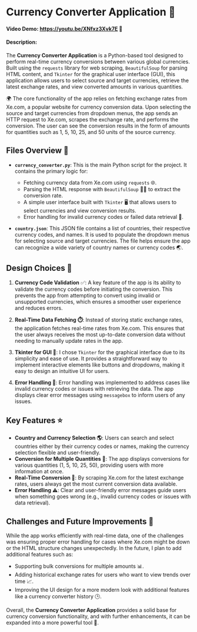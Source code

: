 # Currency Converter Application 💱
#### Video Demo: <https://youtu.be/XNfxz3Xvk7E> 🎥
#### Description:

The **Currency Converter Application** is a Python-based tool designed to perform real-time currency conversions between various global currencies. Built using the `requests` library for web scraping, `BeautifulSoup` for parsing HTML content, and `Tkinter` for the graphical user interface (GUI), this application allows users to select source and target currencies, retrieve the latest exchange rates, and view converted amounts in various quantities.

🌍 The core functionality of the app relies on fetching exchange rates from Xe.com, a popular website for currency conversion data. Upon selecting the source and target currencies from dropdown menus, the app sends an HTTP request to Xe.com, scrapes the exchange rate, and performs the conversion. The user can see the conversion results in the form of amounts for quantities such as 1, 5, 10, 25, and 50 units of the source currency.

## Files Overview 📂

- **`currency_converter.py`**: This is the main Python script for the project. It contains the primary logic for:
  - Fetching currency data from Xe.com using `requests` 🌐.
  - Parsing the HTML response with `BeautifulSoup` 🧑‍💻 to extract the conversion rate.
  - A simple user interface built with `Tkinter` 🖥️ that allows users to select currencies and view conversion results.
  - Error handling for invalid currency codes or failed data retrieval 🚫.

- **`country.json`**: This JSON file contains a list of countries, their respective currency codes, and names. It is used to populate the dropdown menus for selecting source and target currencies. The file helps ensure the app can recognize a wide variety of country names or currency codes 🌏.

## Design Choices 🧠

1. **Currency Code Validation** ✅: 
   A key feature of the app is its ability to validate the currency codes before initiating the conversion. This prevents the app from attempting to convert using invalid or unsupported currencies, which ensures a smoother user experience and reduces errors.

2. **Real-Time Data Fetching ⏱️**:
   Instead of storing static exchange rates, the application fetches real-time rates from Xe.com. This ensures that the user always receives the most up-to-date conversion data without needing to manually update rates in the app.

3. **Tkinter for GUI 🎨**:
   I chose `Tkinter` for the graphical interface due to its simplicity and ease of use. It provides a straightforward way to implement interactive elements like buttons and dropdowns, making it easy to design an intuitive UI for users.

4. **Error Handling 🚨**:
   Error handling was implemented to address cases like invalid currency codes or issues with retrieving the data. The app displays clear error messages using `messagebox` to inform users of any issues.

## Key Features ⭐

- **Country and Currency Selection 🌎**: Users can search and select countries either by their currency codes or names, making the currency selection flexible and user-friendly.
- **Conversion for Multiple Quantities 💸**: The app displays conversions for various quantities (1, 5, 10, 25, 50), providing users with more information at once.
- **Real-Time Conversion 🔄**: By scraping Xe.com for the latest exchange rates, users always get the most current conversion data available.
- **Error Handling ⚠️**: Clear and user-friendly error messages guide users when something goes wrong (e.g., invalid currency codes or issues with data retrieval).

## Challenges and Future Improvements 🚧

While the app works efficiently with real-time data, one of the challenges was ensuring proper error handling for cases where Xe.com might be down or the HTML structure changes unexpectedly. In the future, I plan to add additional features such as:
- Supporting bulk conversions for multiple amounts 📊.
- Adding historical exchange rates for users who want to view trends over time 📈.
- Improving the UI design for a more modern look with additional features like a currency converter history 🕒.

Overall, the **Currency Converter Application** provides a solid base for currency conversion functionality, and with further enhancements, it can be expanded into a more powerful tool 🔧.

